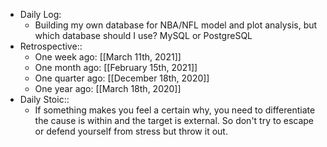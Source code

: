 - Daily Log:
    - Building my own database for NBA/NFL model and plot analysis, but which database should I use? MySQL or PostgreSQL
- Retrospective::
    - One week ago: [[March 11th, 2021]]
    - One month ago: [[February 15th, 2021]]
    - One quarter ago: [[December 18th, 2020]]
    - One year ago: [[March 18th, 2020]]
- Daily Stoic::
    - If something makes you feel a certain why, you need to differentiate the cause is within and the target is external. So don't try to escape or defend yourself from stress but throw it out.
